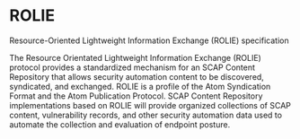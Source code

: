 # ROLIE
Resource-Oriented Lightweight Information Exchange (ROLIE) specification

The Resource Orientated Lightweight Information Exchange (ROLIE) protocol provides a standardized
mechanism for an SCAP Content Repository that allows security automation content to be discovered,
syndicated, and exchanged. ROLIE is a profile of the Atom Syndication Format and the Atom Publication
Protocol. SCAP Content Repository implementations based on ROLIE will provide organized collections
of SCAP content, vulnerability records, and other security automation data used to automate the
collection and evaluation of endpoint posture.
